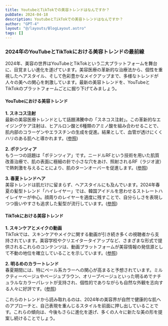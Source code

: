 ```yaml
---
title: YoutubeとTikTokでの美容トレンドはなんですか？
pubDate: 2024-04-18
description: YoutubeとTikTokでの美容トレンドはなんですか？
author: "GPT-4"
layout: "@/layouts/BlogLayout.astro"
tags: []
---
```

### 2024年のYouTubeとTikTokにおける美容トレンドの最前線

2024年、美容の世界はYouTubeとTikTokという二大プラットフォームを舞台に、目覚ましい進化を遂げています。美容医療の革新的な治療法から、個性を重視したヘアスタイル、そして色彩豊かなメイクアップまで、多様なトレンドが人々の美への関心を刺激しています。最新の美容トレンドを、YouTubeとTikTokのプラットフォームごとに掘り下げてみましょう。

#### YouTubeにおける美容トレンド

**1. スネコス注射**  
最新の美容医療トレンドとして話題沸騰中の「スネコス注射」。この革新的なエイジングケア注射は、ヒアルロン酸と6種類のアミノ酸を組み合わせることで、肌内部のコラーゲンやエラスチンの生成を促進。結果として、血管が透けにくくハリのある肌へと導かれます。([参照](https://omotesando-skin.jp/column/about-trend/))

**2. ポテンツィア**  
もう一つの話題は「ポテンツィア」です。ニードルRFという技術を用いた肌質改善治療で、肌の表面に極細の針で小さな穴をあけ、照射されるRF（ラジオ波）で熱刺激を与えることにより、肌のターンオーバーを促進します。([参照](https://omotesando-skin.jp/column/about-trend/))

**3. 春夏トレンドヘア**  
美容トレンドは肌だけに留まらず、ヘアスタイルにも及んでいます。2024年春夏の髪型トレンド「ハイレイヤー」では、韓国アイドルを思わせるストレートハイレイヤーが中心。顔周りのレイヤーを適度に残すことで、自分らしさを表現しつつ扱いやすさも追求した髪型が流行しています。([参照](https://www.hoyu.co.jp/licolo/category/hair-style/000860.html))

#### TikTokにおける美容トレンド

**1. スキンケアとメイクの動画**  
TikTokでは、スキンケアやメイクに関する動画が引き続き多くの視聴者から支持されています。美容学校やクリエイタータイアップなど、さまざまな形式で提供されるこれらのコンテンツは、動画プラットフォームが美容情報の発信源として不動の地位を確立していることを示しています。([参照](https://studio15.co.jp/column/tiktoktrendreport202401/))

**2. 明るめのカラートレンド**  
春夏期間には、特にペール系カラーへの関心が高まると予想されています。ミルクティーベージュやベージュブラウン、オリーブベージュといった明るめでナチュラルなカラーパレットが支持され、個性的でありながらも自然な外観を志向する人々に好評です。([参照](https://minimodel.jp/room/hair/haircolortrend-2024ss))

これらのトレンドから読み取れるのは、2024年の美容界が自然で健康的な肌へのアプローチと、自己表現を重んじるスタイルを前面に押し出していることです。これらの傾向は、今後もさらに進化を遂げ、多くの人々に新たな美の形を提案し続けることでしょう。


